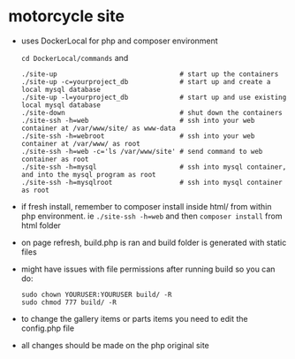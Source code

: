 # motorcycle site

- uses DockerLocal for php and composer environment

    `cd DockerLocal/commands` and

    ```
    ./site-up                               # start up the containers
    ./site-up -c=yourproject_db             # start up and create a local mysql database
    ./site-up -l=yourproject_db             # start up and use existing local mysql database
    ./site-down                             # shut down the containers
    ./site-ssh -h=web                       # ssh into your web container at /var/www/site/ as www-data
    ./site-ssh -h=webroot                   # ssh into your web container at /var/www/ as root
    ./site-ssh -h=web -c='ls /var/www/site' # send command to web container as root
    ./site-ssh -h=mysql                     # ssh into mysql container, and into the mysql program as root
    ./site-ssh -h=mysqlroot                 # ssh into mysql container as root

    ```

- if fresh install, remember to composer install inside html/ from within php environment. ie `./site-ssh -h=web` and then `composer install` from html folder
- on page refresh, build.php is ran and build folder is generated with static files
- might have issues with file permissions after running build so you can do:

    ```
    sudo chown YOURUSER:YOURUSER build/ -R
    sudo chmod 777 build/ -R
    ```

- to change the gallery items or parts items you need to edit the config.php file
- all changes should be made on the php original site